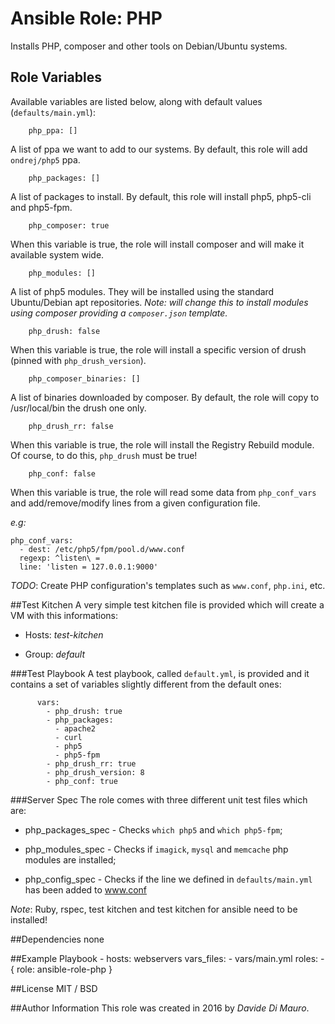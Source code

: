 # Ansible Role: PHP

Installs PHP, composer and other tools on Debian/Ubuntu systems.

## Role Variables

Available variables are listed below, along with default values (`defaults/main.yml`):

        php_ppa: []

A list of ppa we want to add to our systems. By default, this role will add `ondrej/php5` ppa.

        php_packages: []

A list of packages to install. By default, this role will install php5, php5-cli and php5-fpm.

        php_composer: true

When this variable is true, the role will install composer and will make it available system wide.

        php_modules: []

A list of php5 modules. They will be installed using the standard Ubuntu/Debian apt repositories.
_Note: will change this to install modules using composer providing a `composer.json` template._

        php_drush: false

When this variable is true, the role will install a specific version of drush (pinned with `php_drush_version`).

        php_composer_binaries: []

A list of binaries downloaded by composer. By default, the role will copy to /usr/local/bin the drush one only.

        php_drush_rr: false

When this variable is true, the role will install the Registry Rebuild module. Of course, to do this, `php_drush` must be true!

        php_conf: false

When this variable is true, the role will read some data from `php_conf_vars` and add/remove/modify lines from a given configuration file.

_e.g:_

    php_conf_vars:
      - dest: /etc/php5/fpm/pool.d/www.conf
      regexp: ^listen\ =
      line: 'listen = 127.0.0.1:9000'

*TODO*: Create PHP configuration's templates such as `www.conf`, `php.ini`, etc.

##Test Kitchen
A very simple test kitchen file is provided which will create a VM with this informations:

* Hosts: _test-kitchen_

* Group: _default_

###Test Playbook
A test playbook, called `default.yml`, is provided and it contains a set of variables slightly different from the default ones:

          vars:
            - php_drush: true
            - php_packages:
              - apache2
              - curl
              - php5
              - php5-fpm
            - php_drush_rr: true
            - php_drush_version: 8
            - php_conf: true

###Server Spec
The role comes with three different unit test files which are:

* php_packages_spec - Checks `which php5` and `which php5-fpm`;

* php_modules_spec - Checks if `imagick`, `mysql` and `memcache` php modules are installed;

* php_config_spec - Checks if the line we defined in `defaults/main.yml` has been added to www.conf

_Note_: Ruby, rspec, test kitchen and test kitchen for ansible need to be installed!

##Dependencies
none

##Example Playbook
    - hosts: webservers
      vars_files:
        - vars/main.yml
      roles:
        - { role: ansible-role-php }

##License
MIT / BSD

##Author Information
This role was created in 2016 by *Davide Di Mauro*.
